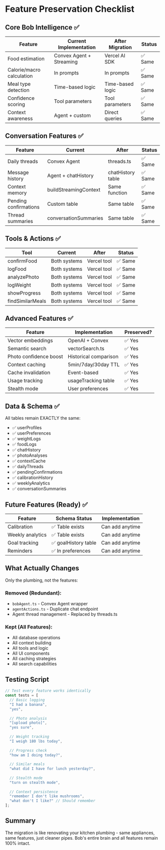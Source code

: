 # Feature Preservation Checklist

## Core Bob Intelligence ✅

| Feature | Current Implementation | After Migration | Status |
|---------|----------------------|-----------------|---------|
| Food estimation | Convex Agent + Streaming | Vercel AI SDK | ✅ Same |
| Calorie/macro calculation | In prompts | In prompts | ✅ Same |
| Meal type detection | Time-based logic | Time-based logic | ✅ Same |
| Confidence scoring | Tool parameters | Tool parameters | ✅ Same |
| Context awareness | Agent + custom | Direct queries | ✅ Same |

## Conversation Features ✅

| Feature | Current | After | Status |
|---------|---------|-------|---------|
| Daily threads | Convex Agent | threads.ts | ✅ Same |
| Message history | Agent + chatHistory | chatHistory table | ✅ Same |
| Context memory | buildStreamingContext | Same function | ✅ Same |
| Pending confirmations | Custom table | Same table | ✅ Same |
| Thread summaries | conversationSummaries | Same table | ✅ Same |

## Tools & Actions ✅

| Tool | Current | After | Status |
|------|---------|-------|---------|
| confirmFood | Both systems | Vercel tool | ✅ Same |
| logFood | Both systems | Vercel tool | ✅ Same |
| analyzePhoto | Both systems | Vercel tool | ✅ Same |
| logWeight | Both systems | Vercel tool | ✅ Same |
| showProgress | Both systems | Vercel tool | ✅ Same |
| findSimilarMeals | Both systems | Vercel tool | ✅ Same |

## Advanced Features ✅

| Feature | Implementation | Preserved? |
|---------|---------------|------------|
| Vector embeddings | OpenAI + Convex | ✅ Yes |
| Semantic search | vectorSearch.ts | ✅ Yes |
| Photo confidence boost | Historical comparison | ✅ Yes |
| Context caching | 5min/7day/30day TTL | ✅ Yes |
| Cache invalidation | Event-based | ✅ Yes |
| Usage tracking | usageTracking table | ✅ Yes |
| Stealth mode | User preferences | ✅ Yes |

## Data & Schema ✅

All tables remain EXACTLY the same:
- ✅ userProfiles
- ✅ userPreferences  
- ✅ weightLogs
- ✅ foodLogs
- ✅ chatHistory
- ✅ photoAnalyses
- ✅ contextCache
- ✅ dailyThreads
- ✅ pendingConfirmations
- ✅ calibrationHistory
- ✅ weeklyAnalytics
- ✅ conversationSummaries

## Future Features (Ready) ✅

| Feature | Schema Status | Implementation |
|---------|--------------|----------------|
| Calibration | ✅ Table exists | Can add anytime |
| Weekly analytics | ✅ Table exists | Can add anytime |
| Goal tracking | ✅ goalHistory table | Can add anytime |
| Reminders | ✅ In preferences | Can add anytime |

## What Actually Changes

Only the plumbing, not the features:

### Removed (Redundant):
- `bobAgent.ts` - Convex Agent wrapper
- `agentActions.ts` - Duplicate chat endpoint
- Agent thread management - Replaced by threads.ts

### Kept (All Features):
- All database operations
- All context building
- All tools and logic
- All UI components
- All caching strategies
- All search capabilities

## Testing Script

```typescript
// Test every feature works identically
const tests = [
  // Basic logging
  "I had a banana",
  "yes",
  
  // Photo analysis
  "[upload photo]",
  "yes sure",
  
  // Weight tracking
  "I weigh 180 lbs today",
  
  // Progress check
  "how am I doing today?",
  
  // Similar meals
  "what did I have for lunch yesterday?",
  
  // Stealth mode
  "turn on stealth mode",
  
  // Context persistence
  "remember I don't like mushrooms",
  "what don't I like?" // Should remember
];
```

## Summary

The migration is like renovating your kitchen plumbing - same appliances, same features, just cleaner pipes. Bob's entire brain and all features remain 100% intact.